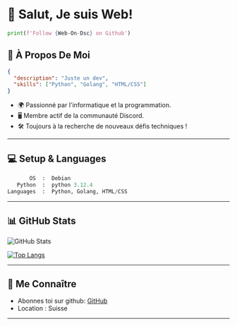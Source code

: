 # 👋 Salut, Je suis Web!

```python
print(f'Follow {Web-On-Dsc} on Github')
```

## 🚀 À Propos De Moi 

```json
{
  "description": "Juste un dev",
  "skills": ["Python", "Golang", "HTML/CSS"]
}
```

- 🌍 Passionné par l'informatique et la programmation.
- 🖥️ Membre actif de la communauté Discord.
- 🛠️ Toujours à la recherche de nouveaux défis techniques !

---

## 💻 Setup & Languages

```python
       OS  :  Debian
   Python  :  python 3.12.4
Languages  :  Python, Golang, HTML/CSS
```

---

## 📊 GitHub Stats

![GitHub Stats](https://github-readme-stats.vercel.app/api?username=Web-On-Dsc&show_icons=true&theme=radical)

[![Top Langs](https://github-readme-stats.vercel.app/api/top-langs/?username=Web-On-Dsc&layout=compact&theme=radical)](https://github.com/anuraghazra/github-readme-stats)

---

## 🔗 Me Connaître

- Abonnes toi sur github: [GitHub](https://github.com/Web-On-Dsc)
- Location : Suisse

---
